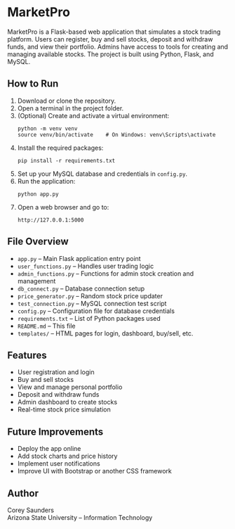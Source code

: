 # MarketPro

MarketPro is a Flask-based web application that simulates a stock trading platform. Users can register, buy and sell stocks, deposit and withdraw funds, and view their portfolio. Admins have access to tools for creating and managing available stocks. The project is built using Python, Flask, and MySQL.

## How to Run

1. Download or clone the repository.
2. Open a terminal in the project folder.
3. (Optional) Create and activate a virtual environment:
   ```
   python -m venv venv
   source venv/bin/activate    # On Windows: venv\Scripts\activate
   ```
4. Install the required packages:
   ```
   pip install -r requirements.txt
   ```
5. Set up your MySQL database and credentials in `config.py`.
6. Run the application:
   ```
   python app.py
   ```
7. Open a web browser and go to:
   ```
   http://127.0.0.1:5000
   ```

## File Overview

- `app.py` – Main Flask application entry point
- `user_functions.py` – Handles user trading logic
- `admin_functions.py` – Functions for admin stock creation and management
- `db_connect.py` – Database connection setup
- `price_generator.py` – Random stock price updater
- `test_connection.py` – MySQL connection test script
- `config.py` – Configuration file for database credentials
- `requirements.txt` – List of Python packages used
- `README.md` – This file
- `templates/` – HTML pages for login, dashboard, buy/sell, etc.

## Features

- User registration and login
- Buy and sell stocks
- View and manage personal portfolio
- Deposit and withdraw funds
- Admin dashboard to create stocks
- Real-time stock price simulation

## Future Improvements

- Deploy the app online
- Add stock charts and price history
- Implement user notifications
- Improve UI with Bootstrap or another CSS framework

## Author

Corey Saunders  
Arizona State University – Information Technology

